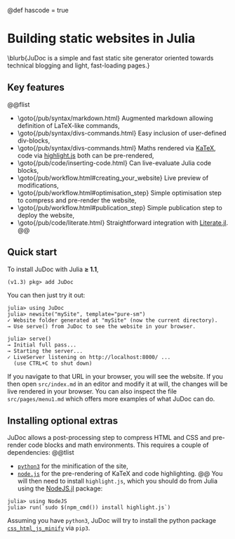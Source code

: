 @def hascode = true

<!--
reviewed: 23/11/19
-->

# Building static websites in Julia

\blurb{JuDoc is a simple and fast static site generator oriented towards technical blogging and light, fast-loading pages.}

## Key features

@@flist
* \goto{/pub/syntax/markdown.html} Augmented markdown allowing definition of LaTeX-like commands,
* \goto{/pub/syntax/divs-commands.html} Easy inclusion of user-defined div-blocks,
* \goto{/pub/syntax/divs-commands.html} Maths rendered via [KaTeX](https://katex.org/), code via [highlight.js](https://highlightjs.org) both can be pre-rendered,
* \goto{/pub/code/inserting-code.html} Can live-evaluate Julia code blocks,
* \goto{/pub/workflow.html#creating_your_website} Live preview of modifications,
* \goto{/pub/workflow.html#optimisation_step} Simple optimisation step to compress and pre-render the website,
* \goto{/pub/workflow.html#publication_step} Simple publication step to deploy the website,
* \goto{/pub/code/literate.html} Straightforward integration with [Literate.jl](https://github.com/fredrikekre/Literate.jl).
@@

## Quick start

To install JuDoc with Julia **≥ 1.1**,

```julia-repl
(v1.3) pkg> add JuDoc
```

You can then just try it out:

```julia-repl
julia> using JuDoc
julia> newsite("mySite", template="pure-sm")
✓ Website folder generated at "mySite" (now the current directory).
→ Use serve() from JuDoc to see the website in your browser.

julia> serve()
→ Initial full pass...
→ Starting the server...
✓ LiveServer listening on http://localhost:8000/ ...
  (use CTRL+C to shut down)
```

If you navigate to that URL in your browser, you will see the website. If you then open `src/index.md` in an  editor and modify it at will, the changes will be live rendered in your browser.
You can also inspect the file `src/pages/menu1.md` which offers more examples of what JuDoc can do.

## Installing optional extras

JuDoc allows a post-processing step to compress HTML and CSS and pre-render code blocks and math environments.
This requires a couple of dependencies:
@@tlist
* [`python3`](https://www.python.org/downloads/) for the minification of the site,
* [`node.js`](https://nodejs.org/en/) for the pre-rendering of KaTeX and code highlighting.
@@
You will then need to install `highlight.js`, which you should do from Julia using the [NodeJS.jl](https://github.com/davidanthoff/NodeJS.jl) package:

```julia-repl
julia> using NodeJS
julia> run(`sudo $(npm_cmd()) install highlight.js`)
```

Assuming you have `python3`, JuDoc will try to install the python package [`css_html_js_minify`](https://github.com/juancarlospaco/css-html-js-minify) via `pip3`.
